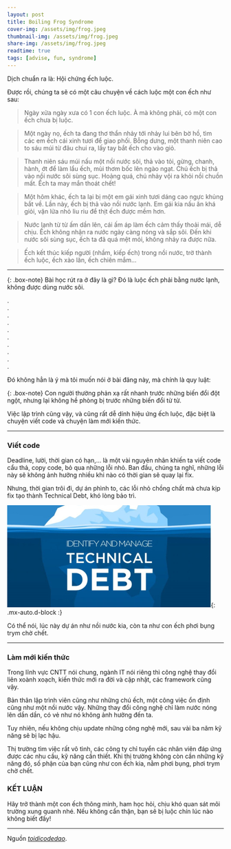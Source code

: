 ```yaml
---
layout: post
title: Boiling Frog Syndrome
cover-img: /assets/img/frog.jpeg
thumbnail-img: /assets/img/frog.jpeg
share-img: /assets/img/frog.jpeg
readtime: true
tags: [advise, fun, syndrome]
---
```


Dịch chuẩn ra là: Hội chứng ếch luộc.

Được rồi, chúng ta sẽ có một câu chuyện về cách luộc một con ếch như sau:

>Ngày xửa ngày xưa có 1 con ếch luộc. À mà không phải, có một con ếch chưa bị luộc.

>Một ngày nọ, ếch ta đang thơ thẩn nhảy tới nhảy lui bên bờ hồ, tìm các em ếch cái xinh tươi để giao phối. Bỗng dưng, một thanh niên cao to sáu múi từ đâu chui ra, lấy tay bắt ếch cho vào giỏ.

>Thanh niên sáu múi nấu một nồi nước sôi, thả vào tỏi, gừng, chanh, hành, ớt để làm lẩu ếch, mùi thơm bốc lên ngào ngạt. Chú ếch bị thả vào nồi nước sôi sùng sục. Hoảng quá, chú nhảy vội ra khỏi nồi chuồn mất. Ếch ta may mắn thoát chết!

>Một hôm khác, ếch ta lại bị một em gái xinh tươi dáng cao ngực khủng bắt về. Lần này, ếch bị thả vào nồi nước lạnh. Em gái kia nấu ăn khá giỏi, vặn lửa nhỏ liu riu để thịt ếch được mềm hơn.

>Nước lạnh từ từ ấm dần lên, cái ấm áp làm ếch cảm thấy thoải mái, dễ chịu. Ếch không nhận ra nước ngày càng nóng và sắp sôi. Đến khi nước sôi sùng sục, ếch ta đã quá mệt mỏi, không nhảy ra được nữa.

>Ếch kết thúc kiếp người (nhầm, kiếp ếch) trong nồi nước, trờ thành ếch luộc, ếch xào lăn, ếch chiên mắm...

***


{: .box-note}
Bài học rút ra ở đây là gì? Đó là luộc ếch phải bằng nước lạnh, không được dùng nước sôi.

.  
.  
.  
.  
.  
.  
.  
.  
.  
.  

Đó không hẳn là ý mà tôi muốn nói ở bài đăng này, mà chính là quy luật:  

{: .box-note}
Con người thường phản xạ rất nhanh trước những biến đổi đột ngột, nhưng lại không hề phòng bị trước những biến đổi từ từ.


Việc lập trình cũng vậy, và cũng rất dễ dính hiệu ứng ếch luộc, đặc biệt là chuyện viết code và chuyện làm mới kiến thức.


----------
### Viết code
Deadline, lười, thời gian có hạn,... là một vài nguyên nhân khiến ta viết code cẩu thả, copy code, bỏ qua những lỗi nhỏ. Ban đầu, chúng ta nghĩ, những lỗi này sẽ không ảnh hưởng nhiều khi nào có thời gian sẽ quay lại fix.

Nhưng, thời gian trôi đi, dự án phình to, các lỗi nhỏ chồng chất mà chưa kịp fix tạo thành Technical Debt, khó lòng bảo trì.

![Technical Debt](/assets/img/technical-debt.jpeg){: .mx-auto.d-block :}



Có thể nói, lúc này dự án như nồi nước kia, còn ta như con ếch phơi bụng trym chờ chết.

***

### Làm mới kiến thức
Trong lĩnh vực CNTT nói chung, ngành IT nói riêng thì công nghệ thay đổi liên xoành xoạch, kiến thức mới ra đời và cập nhật, các framework cũng vậy.

Bản thân lập trình viên cũng như những chú ếch, một công việc ổn định cũng như một nồi nước vậy. Những thay đổi công nghệ chỉ làm nước nóng lên dần dần, có vẻ như nó không ảnh hưởng đến ta.

Tuy nhiên, nếu không chịu update những công nghệ mới, sau vài ba năm kỹ năng sẽ bị lạc hậu.


Thị trường tìm việc rất vô tình, các công ty chỉ tuyển các nhân viên đáp ứng được các nhu cầu, kỹ năng cần thiết. Khi thị trường không còn cần những kỹ năng đó, số phận của bạn cũng như con ếch kia, nằm phơi bụng, phơi trym chờ chết.



### KẾT LUẬN
Hãy trở thành một con ếch thông minh, ham học hỏi, chịu khó quan sát môi trường xung quanh nhé. Nếu không cẩn thận, bạn sẽ bị luộc chín lúc nào không biết đấy!

***
Nguồn [_toidicodedao_](https://toidicodedao.com/2017/06/01/ech-tan-gai-va-lap-trinh-vien/).